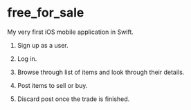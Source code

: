 # free_for_sale
My very first iOS mobile application in Swift.

1. Sign up as a user.

2. Log in.

3. Browse through list of items and look through their details.

4. Post items to sell or buy.

5. Discard post once the trade is finished.

